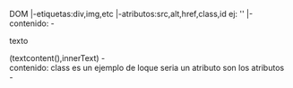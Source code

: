 DOM
|-etiquetas:div,img,etc
|-atributos:src,alt,href,class,id ej: '<img src="">'
|-contenido: -<p>texto</p> (textcontent(),innerText) -<div class="" >contenido: class es un ejemplo de loque seria un atributo son los atributos</div> -<img src="" alt="">
